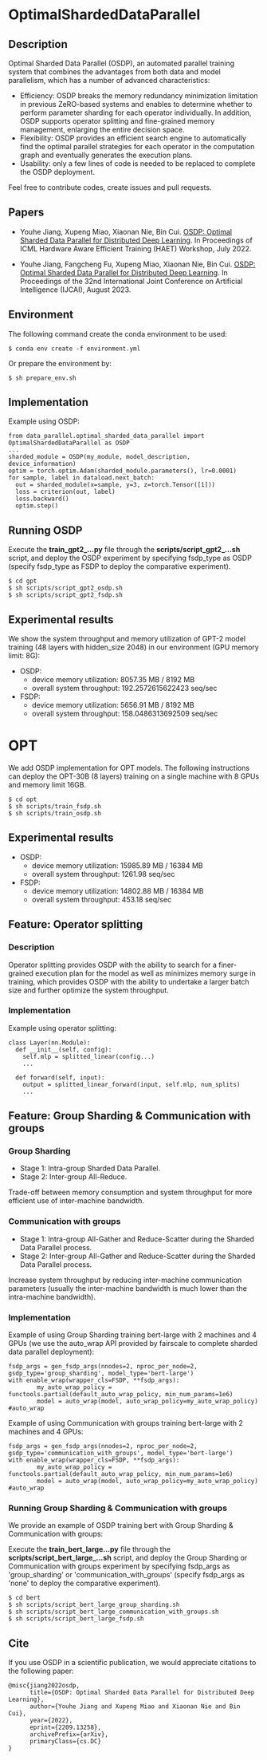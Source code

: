 # OptimalShardedDataParallel

## Description

Optimal Sharded Data Parallel (OSDP), an automated parallel training system that combines the advantages from both data and model parallelism, which has a number of advanced characteristics:

- Efficiency: OSDP breaks the memory redundancy minimization limitation in previous ZeRO-based systems and enables to determine whether to perform parameter sharding for each operator individually. In addition, OSDP supports operator splitting and fine-grained memory management, enlarging the entire decision space.
- Flexibility: OSDP provides an efficient search engine to automatically find the optimal parallel strategies for each operator in the computation graph and eventually generates the execution plans.
- Usability:  only a few lines of code is needed to be replaced to complete the OSDP deployment.

Feel free to contribute codes, create issues and pull requests.

## Papers
* Youhe Jiang, Xupeng Miao, Xiaonan Nie, Bin Cui. [OSDP: Optimal Sharded Data Parallel for Distributed Deep Learning](https://icml.cc/virtual/2022/workshop/13462). In Proceedings of ICML Hardware Aware Efficient Training (HAET) Workshop, July 2022.

* Youhe Jiang, Fangcheng Fu, Xupeng Miao, Xiaonan Nie, Bin Cui. [OSDP: Optimal Sharded Data Parallel for Distributed Deep Learning](https://arxiv.org/abs/2209.13258). In Proceedings of the 32nd International Joint Conference on Artificial Intelligence (IJCAI), August 2023.

## Environment

The following command create the conda environment to be used:

```
$ conda env create -f environment.yml
```

Or prepare the environment by:

```
$ sh prepare_env.sh
```

## Implementation

Example using OSDP:

```
from data_parallel.optimal_sharded_data_parallel import OptimalShardedDataParallel as OSDP
...
sharded_module = OSDP(my_module, model_description, device_information)
optim = torch.optim.Adam(sharded_module.parameters(), lr=0.0001)
for sample, label in dataload.next_batch:
  out = sharded_module(x=sample, y=3, z=torch.Tensor([1]))
  loss = criterion(out, label)
  loss.backward()
  optim.step()
```

## Running OSDP

Execute the  **train_gpt2_...py**  file through the  **scripts/script_gpt2_...sh**  script, and deploy the OSDP experiment by specifying fsdp_type as OSDP (specify fsdp_type as FSDP to deploy the comparative experiment).

```
$ cd gpt
$ sh scripts/script_gpt2_osdp.sh
$ sh scripts/script_gpt2_fsdp.sh
```

## Experimental results

We show the system throughput and memory utilization of GPT-2 model training (48 layers with hidden_size 2048) in our environment (GPU memory limit: 8G):

- OSDP: 
  - device memory utilization: 8057.35 MB / 8192 MB  
  - overall system throughput: 192.2572615622423 seq/sec
- FSDP:
  - device memory utilization: 5656.91 MB / 8192 MB  
  - overall system throughput: 158.0486313692509 seq/sec

# OPT

We add OSDP implementation for OPT models. The following instructions can deploy the OPT-30B (8 layers) training on a single machine with 8 GPUs and memory limit 16GB.

```
$ cd opt
$ sh scripts/train_fsdp.sh
$ sh scripts/train_osdp.sh
```

## Experimental results

- OSDP: 
  - device memory utilization: 15985.89 MB / 16384 MB  
  - overall system throughput: 1261.98 seq/sec
- FSDP:
  - device memory utilization: 14802.88 MB / 16384 MB  
  - overall system throughput: 453.18 seq/sec

## Feature: Operator splitting

### Description

Operator splitting provides OSDP with the ability to search for a finer-grained execution plan for the model as well as minimizes memory surge in training, which provides OSDP with the ability to undertake a larger batch size and further optimize the system throughput.

### Implementation

Example using operator splitting:

```
class Layer(nn.Module):
  def __init__(self, config):
    self.mlp = splitted_linear(config...)
    ...
  
  def forward(self, input):
    output = splitted_linear_forward(input, self.mlp, num_splits)
    ...
```

## Feature: Group Sharding & Communication with groups

### Group Sharding

- Stage 1: Intra-group Sharded Data Parallel.
- Stage 2: Inter-group All-Reduce.

Trade-off between memory consumption and system throughput for more efficient use of inter-machine bandwidth.

### Communication with groups

- Stage 1: Intra-group All-Gather and Reduce-Scatter during the Sharded Data Parallel process.
- Stage 2: Inter-group All-Gather and Reduce-Scatter during the Sharded Data Parallel process.

Increase system throughput by reducing inter-machine communication parameters (usually the inter-machine bandwidth is much lower than the intra-machine bandwidth).

### Implementation

Example of using Group Sharding training bert-large with 2 machines and 4 GPUs (we use the auto_wrap API provided by fairscale to complete sharded data parallel deployment):

```
fsdp_args = gen_fsdp_args(nnodes=2, nproc_per_node=2, gsdp_type='group_sharding', model_type='bert-large')
with enable_wrap(wrapper_cls=FSDP, **fsdp_args):
        my_auto_wrap_policy = functools.partial(default_auto_wrap_policy, min_num_params=1e6)
        model = auto_wrap(model, auto_wrap_policy=my_auto_wrap_policy) #auto_wrap
```

Example of using Communication with groups training bert-large with 2 machines and 4 GPUs:

```
fsdp_args = gen_fsdp_args(nnodes=2, nproc_per_node=2, gsdp_type='communication_with_groups', model_type='bert-large')
with enable_wrap(wrapper_cls=FSDP, **fsdp_args):
        my_auto_wrap_policy = functools.partial(default_auto_wrap_policy, min_num_params=1e6)
        model = auto_wrap(model, auto_wrap_policy=my_auto_wrap_policy) #auto_wrap
```

### Running Group Sharding & Communication with groups

We provide an example of OSDP training bert with Group Sharding & Communication with groups:

Execute the  **train_bert_large...py**  file through the  **scripts/script_bert_large_...sh**  script, and deploy the Group Sharding or Communication with groups experiment by specifying fsdp_args as 'group_sharding' or 'communication_with_groups' (specify fsdp_args as 'none' to deploy the comparative experiment).

```
$ cd bert
$ sh scripts/script_bert_large_group_sharding.sh
$ sh scripts/script_bert_large_communication_with_groups.sh
$ sh scripts/script_bert_large_fsdp.sh
```
## Cite

If you use OSDP in a scientific publication, we would appreciate citations to the following paper:
```
@misc{jiang2022osdp,
      title={OSDP: Optimal Sharded Data Parallel for Distributed Deep Learning}, 
      author={Youhe Jiang and Xupeng Miao and Xiaonan Nie and Bin Cui},
      year={2022},
      eprint={2209.13258},
      archivePrefix={arXiv},
      primaryClass={cs.DC}
}
```

